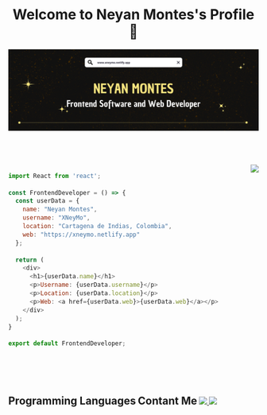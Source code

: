 <p align="center">
  <h1 align="center">Welcome to <span color="f9e57f;">Neyan Montes</span>'s Profile 👋</h1>
</p>

<p align="center">
  <img src="https://github.com/XNeyMo/XNeyMo/blob/main/assets/banner.png">
</p>

<br>
<br>
<br>

<img align="right" src="https://media.giphy.com/media/M9gbBd9nbDrOTu1Mqx/giphy.gif">

```js
import React from 'react';

const FrontendDeveloper = () => {
  const userData = {
    name: "Neyan Montes",
    username: "XNeyMo",
    location: "Cartagena de Indias, Colombia",
    web: "https://xneymo.netlify.app"
  };

  return (
    <div>
      <h1>{userData.name}</h1>
      <p>Username: {userData.username}</p>
      <p>Location: {userData.location}</p>
      <p>Web: <a href={userData.web}>{userData.web}</a></p>
    </div>
  );
}

export default FrontendDeveloper;
```

<br>
<br>
<br>

<h2 style="display: inline-block">Programming Languages</h2>



<h2 style="display: inline-block">Contant Me</h2>

<a href="https://www.linkedin.com/in/neyanmontes/" target="blank">
  <img src="https://skillicons.dev/icons?i=linkedin" />
</a>

<a href="https://discord.gg/XNeyMo" target="blank">
  <img src="https://skillicons.dev/icons?i=discord" />
</a>
